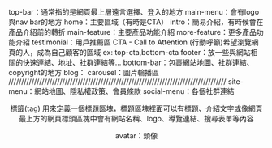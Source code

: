 top-bar：通常指的是網頁最上層遠言選擇、登入的地方
main-menu：會有logo與nav bar的地方
home：主要區域（有時是CTA）
intro：簡易介紹，有時候會在產品介紹前的轉折
main-feature：主要產品功能介紹
more-feature：更多產品功能介紹
testimonial：用戶推薦區
CTA - Call to Attention (行動呼籲)希望瀏覽網頁的人，成為自己顧客的區域 ex: top-cta,bottom-cta
footer：放一些與網站相關的快速連結、地址、社群連結等...
bottom-bar：包裹網站地圖、社群連結、copyright的地方
blog：
carousel：圖片輪播區
/////////////////////////////////////////////////////////////////////////////////////
site-menu：網站地圖、隱私權政策、會員條款
social-menu：各個社群連結
<header> 標籤(tag) 用來定義一個標題區塊，標題區塊裡面可以有標題、介紹文字或像網頁最上方的網頁標頭區塊中會有網站名稱、logo、導覽連結、搜尋表單等內容

avatar：頭像